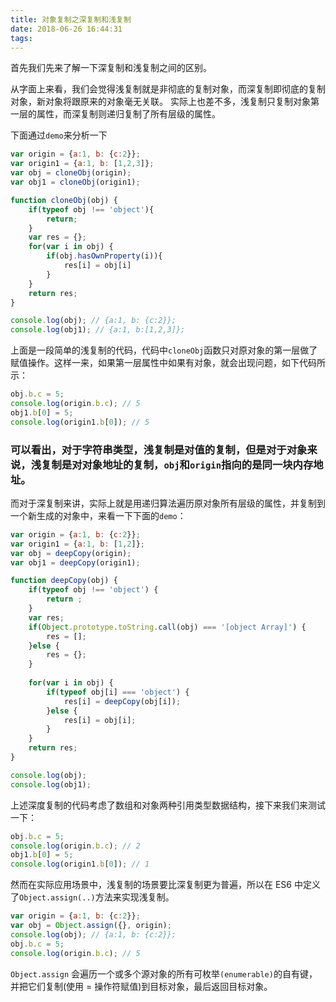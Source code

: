 ```yaml
---
title: 对象复制之深复制和浅复制
date: 2018-06-26 16:44:31
tags:
---
```


首先我们先来了解一下深复制和浅复制之间的区别。

从字面上来看，我们会觉得浅复制就是非彻底的复制对象，而深复制即彻底的复制对象，新对象将跟原来的对象毫无关联。
实际上也差不多，浅复制只复制对象第一层的属性，而深复制则递归复制了所有层级的属性。

下面通过`demo`来分析一下
```js
var origin = {a:1, b: {c:2}};
var origin1 = {a:1, b: [1,2,3]};
var obj = cloneObj(origin);
var obj1 = cloneObj(origin1);

function cloneObj(obj) {
    if(typeof obj !== 'object'){
        return;
    }
    var res = {};
    for(var i in obj) {
        if(obj.hasOwnProperty(i)){
            res[i] = obj[i]
        }
    }
    return res;
}

console.log(obj); // {a:1, b: {c:2}};
console.log(obj1); // {a:1, b:[1,2,3]};
```
上面是一段简单的浅复制的代码，代码中`cloneObj`函数只对原对象的第一层做了赋值操作。这样一来，如果第一层属性中如果有对象，就会出现问题，如下代码所示：
```js
obj.b.c = 5;
console.log(origin.b.c); // 5
obj1.b[0] = 5;
console.log(origin1.b[0]); // 5
```
### 可以看出，对于字符串类型，浅复制是对值的复制，但是对于对象来说，浅复制是对对象地址的复制，`obj`和`origin`指向的是同一块内存地址。

而对于深复制来讲，实际上就是用递归算法遍历原对象所有层级的属性，并复制到一个新生成的对象中，来看一下下面的`demo`：
```js
var origin = {a:1, b: {c:2}};
var origin1 = {a:1, b: [1,2]};
var obj = deepCopy(origin);
var obj1 = deepCopy(origin1);

function deepCopy(obj) {
    if(typeof obj !== 'object') {
        return ;
    }
    var res;
    if(Object.prototype.toString.call(obj) === '[object Array]') {
        res = [];
    }else {
        res = {};
    }
    
    for(var i in obj) {
        if(typeof obj[i] === 'object') {
            res[i] = deepCopy(obj[i]);
        }else {
            res[i] = obj[i];
        }
    }
    return res;
}

console.log(obj);
console.log(obj1);
```
上述深度复制的代码考虑了数组和对象两种引用类型数据结构，接下来我们来测试一下：
```js
obj.b.c = 5;
console.log(origin.b.c); // 2
obj1.b[0] = 5;
console.log(origin1.b[0]); // 1
```

然而在实际应用场景中，浅复制的场景要比深复制更为普遍，所以在 ES6 中定义了`Object.assign(..)`方法来实现浅复制。
```js
var origin = {a:1, b: {c:2}};
var obj = Object.assign({}, origin);
console.log(obj); // {a:1, b: {c:2}};
obj.b.c = 5;
console.log(origin.b.c); // 5
```
`Object.assign` 会遍历一个或多个源对象的所有可枚举`(enumerable)`的自有键，并把它们复制(使用 = 操作符赋值)到目标对象，最后返回目标对象。
